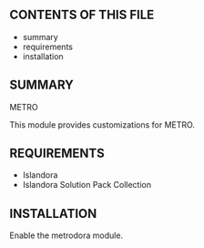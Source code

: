 CONTENTS OF THIS FILE
---------------------

 * summary
 * requirements
 * installation

SUMMARY
-------

METRO

This module provides customizations for METRO.

REQUIREMENTS
------------

  * Islandora
  * Islandora Solution Pack Collection

INSTALLATION
------------

Enable the metrodora module.

